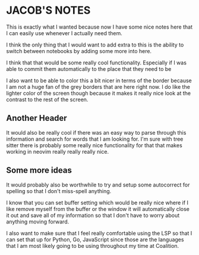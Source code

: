 # JACOB'S NOTES
This is exactly what I wanted because now I have some nice notes here that I can
easily use whenever I actually need them.

I think the only thing that I would want to add extra to this is the ability
to switch between notebooks by adding some more into here.

I think that that would be some really cool functionality. Especially if I was 
able to commit them automatically to the place that they need to be

I also want to be able to color this a bit nicer in terms of the border because I am not a 
huge fan of the grey borders that are here right now. I do like the lighter color of the 
screen though because it makes it really nice look at the contrast to the rest of the screen.

## Another Header
It would also be really cool if there was an easy way to parse through this information
and search for words that I am looking for. I'm sure with tree sitter there is probably some
really nice functionality for that that makes working in neovim really really really nice.

## Some more ideas
It would probably also be worthwhile to try and setup some autocorrect for spelling so that 
I don't miss-spell anything.

I know that you can set buffer setting which would be really nice where if I like remove
myself from the buffer or the window it will automatically close it out and save all of my
information so that I don't have to worry about anything moving forward.

I also want to make sure that I feel really comfortable using the LSP so that I can set that
up for Python, Go, JavaScript since those are the languages that I am most likely going to be
using throughout my time at Coalition.
